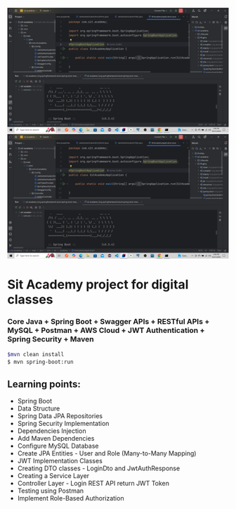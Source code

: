 ![code](https://github.com/sonu-lodhi/sit-academy/blob/master/src/main/resources/static/images/code.png)
![restful-apis](https://github.com/sonu-lodhi/sit-academy/blob/master/src/main/resources/static/images/code.png)

# Sit Academy project for digital classes
### Core Java + Spring Boot + Swagger APIs + RESTful APIs + MySQL + Postman + AWS Cloud + JWT Authentication + Spring Security + Maven

```bash 
$mvn clean install
$ mvn spring-boot:run
```
## Learning points:
+ Spring Boot
+ Data Structure
+ Spring Data JPA Repositories
+ Spring Security Implementation
+ Dependencies Injection
+ Add Maven Dependencies
+ Configure MySQL Database
+ Create JPA Entities - User and Role (Many-to-Many Mapping)
+ JWT Implementation Classes
+ Creating DTO classes - LoginDto and JwtAuthResponse
+ Creating a Service Layer
+ Controller Layer - Login REST API return JWT Token
+ Testing using Postman
+ Implement Role-Based Authorization
